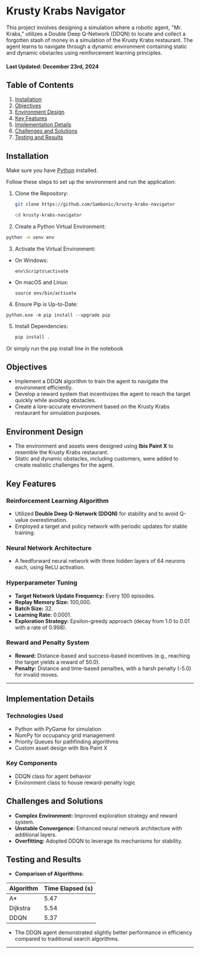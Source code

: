 # Krusty Krabs Navigator

This project involves designing a simulation where a robotic agent, "Mr. Krabs," utilizes a Double Deep Q-Network (DDQN) to locate and collect a forgotten stash of money in a simulation of the Krusty Krabs restaurant. The agent learns to navigate through a dynamic environment containing static and dynamic obstacles using reinforcement learning principles.

#### Last Updated: December 23rd, 2024
## Table of Contents

1. [Installation](#installation)
2. [Objectives](#objectives)
3. [Environment Design](#environment-design)
4. [Key Features](#key-features)
5. [Implementation Details](#implementation-details)
6. [Challenges and Solutions](#challenges-and-solutions)
7. [Testing and Results](#testing-and-results)

<a name="installation"></a>
## Installation

Make sure you have [Python](https://www.python.org/downloads/) installed.

Follow these steps to set up the environment and run the application:

1. Clone the Repository:
   ```bash
   git clone https://github.com/Sambonic/krusty-krabs-navigator
   ```
   ```bash
   cd krusty-krabs-navigator
   ```

2. Create a Python Virtual Environment:
```bash
python -m venv env
```

3. Activate the Virtual Environment:
- On Windows:
  ```
  env\Scripts\activate
  ```

- On macOS and Linux:
  ```
  source env/bin/activate
  ```
4. Ensure Pip is Up-to-Date:
  ```
  python.exe -m pip install --upgrade pip
  ```
5. Install Dependencies:

   ```bash
   pip install .
   ```
Or simply run the pip install line in the notebook

<a name="objectives"></a>
## Objectives

- Implement a DDQN algorithm to train the agent to navigate the environment efficiently.
- Develop a reward system that incentivizes the agent to reach the target quickly while avoiding obstacles.
- Create a lore-accurate environment based on the Krusty Krabs restaurant for simulation purposes.

<a name="environment-design"></a>
## Environment Design

- The environment and assets were designed using **Ibis Paint X** to resemble the Krusty Krabs restaurant.
- Static and dynamic obstacles, including customers, were added to create realistic challenges for the agent.


<a name="key-features"></a>
## Key Features

### Reinforcement Learning Algorithm
- Utilized **Double Deep Q-Network (DDQN)** for stability and to avoid Q-value overestimation.
- Employed a target and policy network with periodic updates for stable training.

### Neural Network Architecture
- A feedforward neural network with three hidden layers of 64 neurons each, using ReLU activation.

### Hyperparameter Tuning
- **Target Network Update Frequency:** Every 100 episodes.
- **Replay Memory Size:** 100,000.
- **Batch Size:** 32.
- **Learning Rate:** 0.0001.
- **Exploration Strategy:** Epsilon-greedy approach (decay from 1.0 to 0.01 with a rate of 0.998).

### Reward and Penalty System
- **Reward:** Distance-based and success-based incentives (e.g., reaching the target yields a reward of 50.0).
- **Penalty:** Distance and time-based penalties, with a harsh penalty (-5.0) for invalid moves.

---

<a name="implementation-details"></a>
## Implementation Details

### Technologies Used
- Python with PyGame for simulation
- NumPy for occupancy grid management
- Priority Queues for pathfinding algorithms
- Custom asset design with Ibis Paint X

### Key Components
- DDQN class for agent behavior
- Environment class to house reward-penalty logic

<a name="challenges-and-solutions"></a>
## Challenges and Solutions

- **Complex Environment:** Improved exploration strategy and reward system.
- **Unstable Convergence:** Enhanced neural network architecture with additional layers.
- **Overfitting:** Adopted DDQN to leverage its mechanisms for stability.

<a name="testing-and-results"></a>
## Testing and Results

- **Comparison of Algorithms:**

| Algorithm | Time Elapsed (s) |
|-----------|-------------------|
| A*        | 5.47             |
| Dijkstra  | 5.54             |
| DDQN      | 5.37             |

- The DDQN agent demonstrated slightly better performance in efficiency compared to traditional search algorithms.

---
